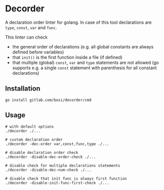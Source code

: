 # Decorder

A declaration order linter for golang. In case of this tool declarations are `type`, `const`, `var` and `func`.

This linter can check

* the general order of declarations (e.g. all global constants are always defined before variables)
* that `init()` is the first function inside a file (if defined)
* that multiple (global) `const`, `var` and `type` statements are not allowed (go supports e.g. a single `const`
  statement with parenthesis for all constant declarations)

## Installation

```
go install gitlab.com/bosi/decorder/cmd
```

## Usage

```shell
# with default options
./decorder ./...

# custom declaration order
./decorder -dec-order var,const,func,type ./...

# disable declaration order check
./decorder -disable-dec-order-check ./...

# disable check for multiple declarations statements
./decorder -disable-dec-num-check ./...

# disable check that init func is always first function
./decorder -disable-init-func-first-check ./...
```